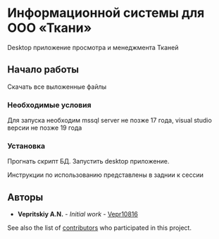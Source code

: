 # Информационной системы для ООО «Ткани»

Desktop приложение просмотра и менеджмента Тканей

## Начало работы

Скачать все выложенные файлы

### Необходимые условия

Для запуска необходим mssql server не позже 17 года, visual studio версии не позже 19 года

### Установка

Прогнать скрипт БД. Запустить desktop приложение.


Инструкции по использованию представлены в заднии к сессии

## Авторы

* **Vepritskiy A.N.** - *Initial work* - [Vepr10816](https://github.com/Vepr10816)

See also the list of [contributors](https://github.com/your/project/contributors) who participated in this project.
